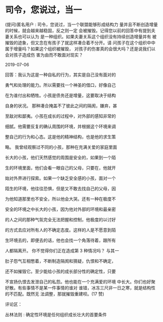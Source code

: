 # 司令，您说过，当一

(提问)匿名用户 : 司令，您说过，当一个联盟能够形成结构力 量并且不断创造增量的时候，就会越来越稳固，反之则一定 会被摧毁。记得您以前的回答中有提到夫妻关系也可以认为 是一种组织。如果夫妻关系这个组织没有持续创造增量并有 被摧毁的迹象，但又念在有孩子了就这样凑合着不分开。请 问孩子在这个组织中中属于增量吗？如果这个组织被摧毁， 对孩子的伤害真的会很大吗？还是说我们以会对孩子造成伤 害为由而不敢面对现实？

2019-07-06

回答：我认为这是一种自私的行为，其实是自己没有面对的

勇气和处理的能力。所以需要找一个神圣的借口，好像自己

在为谁付出和牺牲。小孩是债务还是增量，这要取决于结构

自身的状况。 那种凑合掩盖不了彼此之间的隔阂，嫌弃，甚

至敌对和鄙夷。小孩在成长的过程中，对外部的感知非常的

细腻。他需要反复的确认周围的环境，并根据这个环境来调

整自己的行为和心态。这是他的精神结构，也是他的求生策

略。 我曾经观察过不同的小孩，那种在充满关爱的家庭里面

长大的小孩，他们天然感觉的周围是安全的，如果到一个陌

生的环境里面，他们会看一眼自己的父母，只要在，他就开

始对外界进行探索。如果一个缺乏安全感的小孩，面对一个

陌生的环境，他往往恐惧，但是又不敢去找自己的父母，因

为他知道那里也不安全，所以他会大哭。还有一种在极度不

安全的环境之中长大的小孩，因为他对外部的环境和最亲密

的人之间的那种气氛完全无法把握和控制，他极度的以讨好

的方式去应对所有人的不确定态度。这样的人是不愿意到陌

生环境去的，即便去的话，他也会找一个角落待着，跟所有

人都隔离开。 你不觉得你们正在造成第 3 种情况吗？ 与其一

肚子怨气互相憋着，不断制造隔阂和猜疑，仇恨和不确定，

还不如摧毁它。至少能给小孩的成长部分性的确定性，只要

不宣扬仇恨去发泄自己的私怨。他也能在一个充满爱的环境 中长大。你们也好聚好散。有些事情不是某一件事情的谁对 谁错，冰冻三尺非一日之寒，就是结构性的不匹配。既然无 法调整，那就摧毁重建呗。(17 赞)

评论区：

丛林法则 : 确定性环境是任何组织成长壮大的首要条件